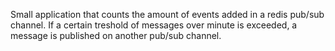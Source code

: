 Small application that counts the amount of events added in a redis pub/sub channel.
If a certain treshold of messages over minute is exceeded, a message is published on another pub/sub channel.